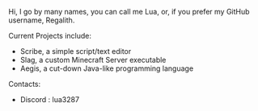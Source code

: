 Hi, I go by many names, you can call me Lua, or, if you prefer my GitHub username, Regalith.

Current Projects include:
- Scribe, a simple script/text editor
- Slag, a custom Minecraft Server executable
- Aegis, a cut-down Java-like programming language

Contacts:
- Discord : lua3287
<!---

- 👋 Hi, I’m @lunar-regalith
- 👀 I’m interested in ...
- 🌱 I’m currently learning ...
- 💞️ I’m looking to collaborate on ...
- 📫 How to reach me ...
- 😄 Pronouns: ...
- ⚡ Fun fact: ...

lunar-regalith/lunar-regalith is a ✨ special ✨ repository because its `README.md` (this file) appears on your GitHub profile.
You can click the Preview link to take a look at your changes.
--->
